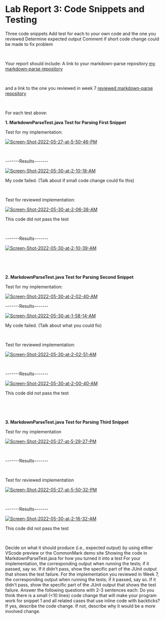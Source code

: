 # Lab Report 3: Code Snippets and Testing

Three code snippets
Add test for each to your own code and the one you reviewed
Determine expected output
Comment if short code change could be made to fix problem

&nbsp;

Your report should include:
A link to your markdown-parse repository
[my markdown-parse repository](https://github.com/R3dbAbyVamp/markdown-parser)

&nbsp;

and a link to the one you reviewed in week 7
[reviewed markdown-parse repository](https://github.com/lithicarus/markdown-parser) 

&nbsp;

For each test above:

**1. MarkdownParseTest.java Test for Parsing First Snippet**

Test for my implementation:

<a href="https://ibb.co/kqd6w11"><img src="https://i.ibb.co/ssBJNHH/Screen-Shot-2022-05-27-at-5-50-46-PM.png" alt="Screen-Shot-2022-05-27-at-5-50-46-PM" border="0"></a>

&nbsp;

-------Results-------

<a href="https://ibb.co/F8bY9W5"><img src="https://i.ibb.co/wpNQTLS/Screen-Shot-2022-05-30-at-2-10-18-AM.png" alt="Screen-Shot-2022-05-30-at-2-10-18-AM" border="0"></a>

My code failed.
(Talk about if small code change could fix this)

&nbsp;



Test for reviewed implementation:

<a href="https://ibb.co/4fKrkqH"><img src="https://i.ibb.co/JdmJZ19/Screen-Shot-2022-05-30-at-2-06-38-AM.png" alt="Screen-Shot-2022-05-30-at-2-06-38-AM" border="0"></a>

This code did not pass the test 

&nbsp;

-------Results-------

<a href="https://ibb.co/bWn9Kgh"><img src="https://i.ibb.co/xCQT7Sv/Screen-Shot-2022-05-30-at-2-10-39-AM.png" alt="Screen-Shot-2022-05-30-at-2-10-39-AM" border="0"></a>

&nbsp;

&nbsp;



**2. MarkdownParseTest.java Test for Parsing Second Snippet**

Test for my implementation:

<a href="https://ibb.co/FxkLQDZ"><img src="https://i.ibb.co/bWjM4Kw/Screen-Shot-2022-05-30-at-2-02-40-AM.png" alt="Screen-Shot-2022-05-30-at-2-02-40-AM" border="0"></a>


-------Results-------

<a href="https://ibb.co/3S6gkL7"><img src="https://i.ibb.co/9yKQGCN/Screen-Shot-2022-05-30-at-1-58-14-AM.png" alt="Screen-Shot-2022-05-30-at-1-58-14-AM" border="0"></a>

My code failed.
(Talk about what you could fix)

&nbsp;

Test for reviewed implementation: 

<a href="https://ibb.co/g6sV9Mj"><img src="https://i.ibb.co/XVm8LZ2/Screen-Shot-2022-05-30-at-2-02-51-AM.png" alt="Screen-Shot-2022-05-30-at-2-02-51-AM" border="0"></a>

&nbsp;

-------Results-------

<a href="https://ibb.co/BwhqJX6"><img src="https://i.ibb.co/t308672/Screen-Shot-2022-05-30-at-2-00-40-AM.png" alt="Screen-Shot-2022-05-30-at-2-00-40-AM" border="0"></a>

This code did not pass the test


&nbsp;

&nbsp;


**3. MarkdownParseTest.java Test for Parsing Third Snippet**

Test for my implementation 

<a href="https://ibb.co/CHJWCbC"><img src="https://i.ibb.co/G5sFYWY/Screen-Shot-2022-05-27-at-5-29-27-PM.png" alt="Screen-Shot-2022-05-27-at-5-29-27-PM" border="0"></a>  

&nbsp;

-------Results-------


&nbsp;

Test for reviewed implementation

<a href="https://ibb.co/qdnXKHM"><img src="https://i.ibb.co/PNY3K2Z/Screen-Shot-2022-05-27-at-5-50-32-PM.png" alt="Screen-Shot-2022-05-27-at-5-50-32-PM" border="0"></a>

&nbsp;

-------Results-------

<a href="https://ibb.co/C242FZK"><img src="https://i.ibb.co/m8d87w5/Screen-Shot-2022-05-30-at-2-16-32-AM.png" alt="Screen-Shot-2022-05-30-at-2-16-32-AM" border="0"></a>

This code did not pass the test

&nbsp;


Decide on what it should produce (i.e., expected output) by using either VScode preview or the CommonMark demo site
Showing the code in MarkdownParseTest.java for how you turned it into a test
For your implementation, the corresponding output when running the tests; if it passed, say so. If it didn’t pass, show the specific part of the JUnit output that shows the test failure.
For the implementation you reviewed in Week 7, the corresponding output when running the tests; if it passed, say so. If it didn’t pass, show the specific part of the JUnit output that shows the test failure.
Answer the following questions with 2-3 sentences each:
Do you think there is a small (<10 lines) code change that will make your program work for snippet 1 and all related cases that use inline code with backticks? If yes, describe the code change. If not, describe why it would be a more involved change.
